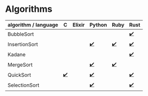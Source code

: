 # Algorithms

|algorithm / language|C  |Elixir|Python|Ruby|Rust|
|--------------------|---|------|------|----|----|
|BubbleSort          |   |      |      |    |[:heavy_check_mark:](algorithms/bubble_sort/rust/bubble_sort)|
|InsertionSort       |   |      |[:heavy_check_mark:](algorithms/insertion_sort/python)|[:heavy_check_mark:](algorithms/insertion_sort/ruby)|[:heavy_check_mark:](algorithms/insertion_sort/rust/insertion_sort)|
|Kadane              |   |      |      |    |[:heavy_check_mark:](algorithms/kadane/rust/kadane)|
|MergeSort           |   |      |[:heavy_check_mark:](algorithms/merge_sort/python)|[:heavy_check_mark:](algorithms/merge_sort/ruby)|    |
|QuickSort           |[:heavy_check_mark:](algorithms/quicksort/c/quicksort)|   |[:heavy_check_mark:](algorithms/quicksort/python)|    |[:heavy_check_mark:](algorithms/quicksort/rust)|
|SelectionSort       | |    |[:heavy_check_mark:](algorithms/selection_sort/python/selection_sort)|    |[:heavy_check_mark:](algorithms/selection_sort/rust/selection_sort)|